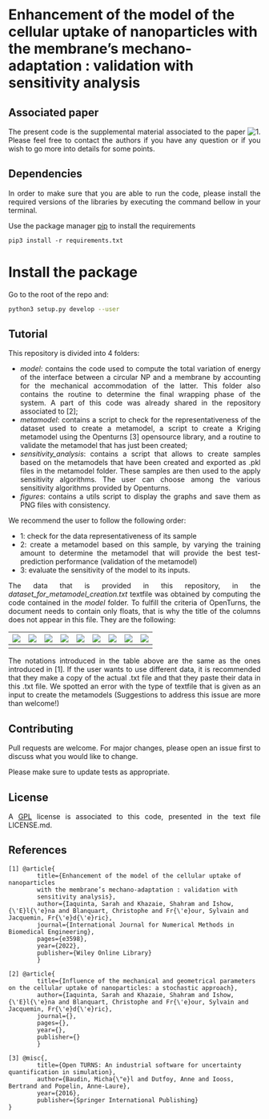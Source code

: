 


# Enhancement of the model of the cellular uptake of nanoparticles with the membrane’s mechano-adaptation : validation with sensitivity analysis

<div style="text-align: justify">


## Associated paper
The present code is the supplemental material associated to the paper ![1](https://doi.org/10.1002/cnm.3598).
Please feel free to contact the authors if you have any question or if you wish to go more into details for some points.

## Dependencies
In order to make sure that you are able to run the code, please install the required versions of the libraries by executing the command bellow in your terminal.

Use the package manager [pip](https://pip.pypa.io/en/stable/) to install the requirements

```pip3 install -r requirements.txt```

# Install the package
Go to the root of the repo and:
``` sh
python3 setup.py develop --user
```

## Tutorial
This repository is divided into 4 folders:
- *model*: contains the code used to compute the total variation of energy of the interface between a circular NP and a membrane by accounting for the mechanical accommodation of the latter. This folder also contains the routine to determine the final wrapping phase of the system. A part of this code was already shared in the repository associated to [2];
- *metamodel*: contains a script to check for the representativeness of the dataset used to create a metamodel, a script to create a Kriging metamodel using the Openturns [3] opensource library, and a routine to validate the metamodel that has just been created;
- *sensitivity_analysis*: contains a script that allows to create samples based on the metamodels that have been created and exported as .pkl files in the metamodel folder. These samples are then used to the  apply sensitivity algorithms. The user can choose among the various sensitivity algorithms provided by Openturns.
- *figures*: contains a utils script to display the graphs and save them as PNG files with consistency.

We recommend the user to follow the following order:
- 1: check for the data representativeness of its sample
- 2: create a metamodel based on this sample, by varying the training amount to determine the metamodel that will provide the best test-prediction performance (validation of the metamodel)
- 3: evaluate the sensitivity of the model to its inputs.

The data that is provided in this repository, in the *dataset_for_metamodel_creation.txt* textfile was obtained by computing the code contained in the *model* folder. To fulfill the criteria of OpenTurns, the document needs to contain only floats, that is why the title of the columns does not appear in this file. They are the following:



| <img src="https://render.githubusercontent.com/render/math?math=\overline{\sigma}_r"> | <img src="https://render.githubusercontent.com/render/math?math=\overline{\sigma}_{fs}"> | <img src="https://render.githubusercontent.com/render/math?math=\overline{\sigma}_{\lambda}"> | <img src="https://render.githubusercontent.com/render/math?math=\overline{\gamma}_r"> | <img src="https://render.githubusercontent.com/render/math?math=\overline{\gamma}_{fs}"> | <img src="https://render.githubusercontent.com/render/math?math=\overline{\gamma}_{\lambda}"> | <img src="https://render.githubusercontent.com/render/math?math=\psi_1"> | <img src="https://render.githubusercontent.com/render/math?math=\psi_2"> | <img src="https://render.githubusercontent.com/render/math?math=\psi_3"> |
|:---------------------:|:------------------------:|:-----------------------------:|:---------------------:|:------------------------:|:-----------------------------:|:--------:|:--------:|:--------:|
|                       |                          |                               |                       |                          |                               |          |          |          |



The notations introduced in the table above are the same as the ones introduced in [1].
If the user wants to use different data, it is recommended that they make a copy of the actual .txt file and that they paste their data in this .txt file. We spotted an error with the type of textfile that is given as an input to create the metamodels (Suggestions to address this issue are more than welcome!)


## Contributing
Pull requests are welcome. For major changes, please open an issue first to discuss what you would like to change.

Please make sure to update tests as appropriate.

## License
A [GPL](https://tldrlegal.com/license/bsd-3-clause-license-(revised)) license is associated to this code, presented in the text file LICENSE.md.

</div>

## References
```
[1] @article{
        title={Enhancement of the model of the cellular uptake of nanoparticles
        with the membrane’s mechano-adaptation : validation with
        sensitivity analysis},
        author={Iaquinta, Sarah and Khazaie, Shahram and Ishow, {\'E}l{\'e}na and Blanquart, Christophe and Fr{\'e}our, Sylvain and Jacquemin, Fr{\'e}d{\'e}ric},
        journal={International Journal for Numerical Methods in Biomedical Engineering},
        pages={e3598},
        year={2022},
        publisher={Wiley Online Library}
        }

[2] @article{
        title={Influence of the mechanical and geometrical parameters on the cellular uptake of nanoparticles: a stochastic approach},
        author={Iaquinta, Sarah and Khazaie, Shahram and Ishow, {\'E}l{\'e}na and Blanquart, Christophe and Fr{\'e}our, Sylvain and Jacquemin, Fr{\'e}d{\'e}ric},
        journal={},
        pages={},
        year={},
        publisher={}
        }

[3] @misc{,
        title={Open TURNS: An industrial software for uncertainty quantification in simulation},
        author={Baudin, Micha{\"e}l and Dutfoy, Anne and Iooss, Bertrand and Popelin, Anne-Laure},
        year={2016},
        publisher={Springer International Publishing}
}
